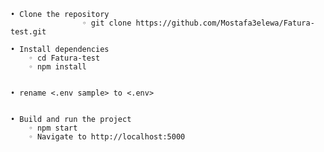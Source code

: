 ﻿    • Clone the repository 
                    ◦ git clone https://github.com/Mostafa3elewa/Fatura-test.git

    • Install dependencies 
        ◦ cd Fatura-test
        ◦ npm install


    • rename <.env sample> to <.env>


    • Build and run the project 
        ◦ npm start
        ◦ Navigate to http://localhost:5000
          
